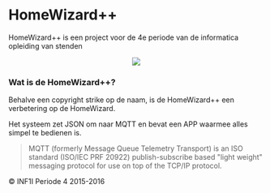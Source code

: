 # HomeWizard++

HomeWizard++ is een project voor de 4e periode van de informatica opleiding van stenden

<div style="text-align:center"><img src ="http://i.imgur.com/95Dpiga.png" /></div>

### Wat is de HomeWizard++?

Behalve een copyright strike op de naam, is de HomeWizard++ een verbetering op de HomeWizard.

Het systeem zet JSON om naar MQTT en bevat een APP waarmee alles simpel te bedienen is.

> MQTT (formerly Message Queue Telemetry Transport) is an ISO standard (ISO/IEC PRF 20922)
> publish-subscribe based "light weight" messaging protocol for use on top of the TCP/IP protocol.

© INF1I Periode 4 2015-2016